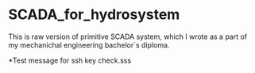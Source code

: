 # SCADA_for_hydrosystem

This is raw version of primitive SCADA system, which I wrote as a part of my mechanichal engineering bachelor`s diploma.

*Test message for ssh key check.sss
